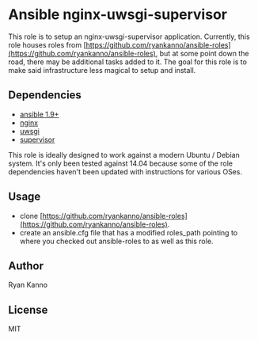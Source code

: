Ansible nginx-uwsgi-supervisor
==============================

This role is to setup an nginx-uwsgi-supervisor application.  Currently,
this role houses roles from [https://github.com/ryankanno/ansible-roles](https://github.com/ryankanno/ansible-roles), but
at some point down the road, there may be additional tasks added to it.  The
goal for this role is to make said infrastructure less magical to setup and install.

Dependencies
------------

  * [ansible 1.9+](https://github.com/ansible/ansible)
  * [nginx](https://github.com/ryankanno/ansible-roles/tree/master/nginx)
  * [uwsgi](https://github.com/ryankanno/ansible-roles/tree/master/uwsgi)
  * [supervisor](https://github.com/ryankanno/ansible-roles/tree/master/supervisor)

This role is ideally designed to work against a modern Ubuntu / Debian system. It's
only been tested against 14.04 because some of the role dependencies haven't
been updated with instructions for various OSes.

Usage
-----

* clone [https://github.com/ryankanno/ansible-roles](https://github.com/ryankanno/ansible-roles).
* create an ansible.cfg file that has a modified roles_path pointing to where
  you checked out ansible-roles to as well as this role.

Author
------

Ryan Kanno

License
-------

MIT
